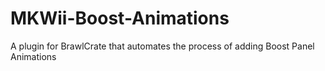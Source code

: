 # MKWii-Boost-Animations
A plugin for BrawlCrate that automates the process of adding Boost Panel Animations
